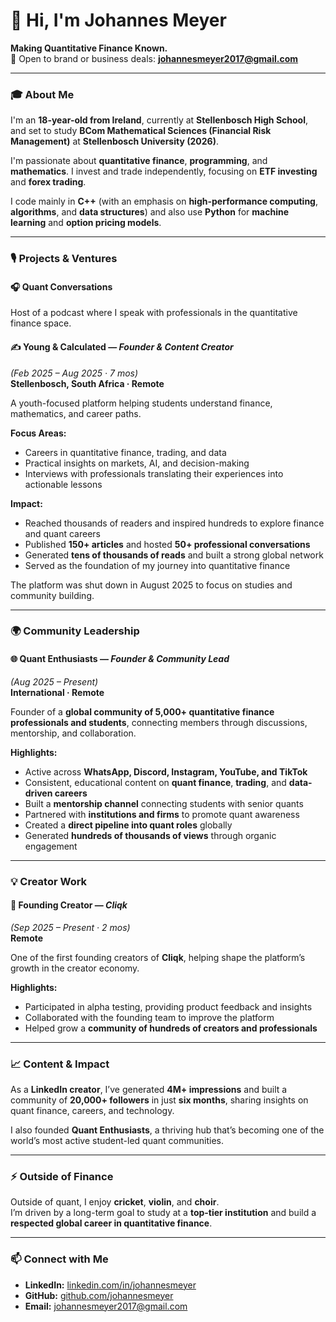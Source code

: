 # 👋 Hi, I'm Johannes Meyer

**Making Quantitative Finance Known.**  
📩 Open to brand or business deals: **johannesmeyer2017@gmail.com**

---

### 🎓 About Me
I'm an **18-year-old from Ireland**, currently at **Stellenbosch High School**, and set to study **BCom Mathematical Sciences (Financial Risk Management)** at **Stellenbosch University (2026)**.

I'm passionate about **quantitative finance**, **programming**, and **mathematics**. I invest and trade independently, focusing on **ETF investing** and **forex trading**.

I code mainly in **C++** (with an emphasis on **high-performance computing**, **algorithms**, and **data structures**) and also use **Python** for **machine learning** and **option pricing models**.

---

### 🎙️ Projects & Ventures

#### 🎧 Quant Conversations
Host of a podcast where I speak with professionals in the quantitative finance space.

#### ✍️ Young & Calculated — *Founder & Content Creator*  
*(Feb 2025 – Aug 2025 · 7 mos)*  
**Stellenbosch, South Africa · Remote**

A youth-focused platform helping students understand finance, mathematics, and career paths.

**Focus Areas:**
- Careers in quantitative finance, trading, and data
- Practical insights on markets, AI, and decision-making
- Interviews with professionals translating their experiences into actionable lessons

**Impact:**
- Reached thousands of readers and inspired hundreds to explore finance and quant careers
- Published **150+ articles** and hosted **50+ professional conversations**
- Generated **tens of thousands of reads** and built a strong global network
- Served as the foundation of my journey into quantitative finance

The platform was shut down in August 2025 to focus on studies and community building.

---

### 🌍 Community Leadership

#### 🌐 Quant Enthusiasts — *Founder & Community Lead*  
*(Aug 2025 – Present)*  
**International · Remote**

Founder of a **global community of 5,000+ quantitative finance professionals and students**, connecting members through discussions, mentorship, and collaboration.

**Highlights:**
- Active across **WhatsApp, Discord, Instagram, YouTube, and TikTok**
- Consistent, educational content on **quant finance**, **trading**, and **data-driven careers**
- Built a **mentorship channel** connecting students with senior quants
- Partnered with **institutions and firms** to promote quant awareness
- Created a **direct pipeline into quant roles** globally
- Generated **hundreds of thousands of views** through organic engagement

---

### 💡 Creator Work

#### 🚀 Founding Creator — *Cliqk*  
*(Sep 2025 – Present · 2 mos)*  
**Remote**

One of the first founding creators of **Cliqk**, helping shape the platform’s growth in the creator economy.

**Highlights:**
- Participated in alpha testing, providing product feedback and insights
- Collaborated with the founding team to improve the platform
- Helped grow a **community of hundreds of creators and professionals**

---

### 📈 Content & Impact
As a **LinkedIn creator**, I’ve generated **4M+ impressions** and built a community of **20,000+ followers** in just **six months**, sharing insights on quant finance, careers, and technology.

I also founded **Quant Enthusiasts**, a thriving hub that’s becoming one of the world’s most active student-led quant communities.

---

### ⚡ Outside of Finance
Outside of quant, I enjoy **cricket**, **violin**, and **choir**.  
I’m driven by a long-term goal to study at a **top-tier institution** and build a **respected global career in quantitative finance**.

---

### 📫 Connect with Me
- **LinkedIn:** [linkedin.com/in/johannesmeyer](https://linkedin.com/in/johannesmeyer)
- **GitHub:** [github.com/johannesmeyer](https://github.com/johannesmeyer)
- **Email:** johannesmeyer2017@gmail.com
